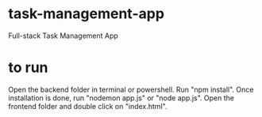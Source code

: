 # task-management-app
 Full-stack Task Management App

# to run
Open the backend folder in terminal or powershell. Run "npm install". Once installation is done, run "nodemon app.js" or "node app.js".
Open the frontend folder and double click on "index.html".
